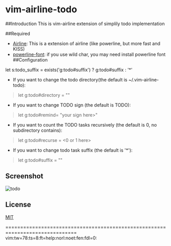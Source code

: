 vim-airline-todo
==================
  
##Introduction
This is vim-airline extension of simplily todo implementation
  
##Required
* [Airline](https://github.com/bling/vim-airline): This is a extension of airline (like powerline, but more fast and KISS)
* [powerline-font](https://github.com/Lokaltog/powerline-fonts): if you use wild char, you may need install powerline font
##Configuration

let s:todo_suffix = exists('g:todo#suffix') ? g:todo#suffix : '*'
* If you want to change the todo directory(the default is ~/.vim-airline-todo):
> let g:todo#directory = "<your todo task directory>"
  
* If you want to change TODO sign (the default is TODO):
> let g:todo#remind= "your sign here>"
  
* If you want to count the TODO tasks recursively (the default is 0, no subdirectory contains):
> let g:todo#recurse = <0 or 1 here>
  
* If you want to change todo task suffix (the default is '*'):
> let g:todo#suffix = "<your todo task suffix here>" 
  
## Screenshot
![todo](https://raw.github.com/Zuckonit/vim-airline-todo/master/.screenshots/screenshot.png)

## License
[MIT](https://raw.github.com/Zuckonit/vim-airline-todo/master/LICENSE)

==============================================================================
vim:tw=78:ts=8:ft=help:norl:noet:fen:fdl=0:
